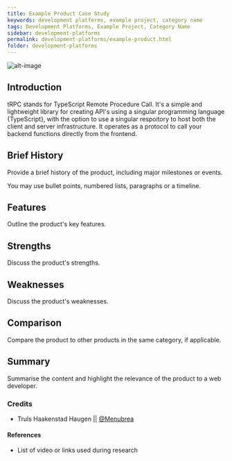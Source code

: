 ```yaml
---
title: Example Product Case Study
keywords: development platforms, example project, category name
tags: Development Platforms, Example Project, Category Name
sidebar: development-platforms
permalink: development-platforms/example-product.html
folder: development-platforms
---
```


![alt-image](https://external-preview.redd.it/announcing-trpc-v10-v0-AjkO8Ti4nYzykqK_syEj1aOgBt4AMKotD3C0JNrkANY.jpg?auto=webp&s=b9c1f6d6e0fbddf97db400d6a56274ea129a58da)

## Introduction

tRPC stands for TypeScript Remote Procedure Call. It's a simple and lightweight library for creating API's using a singular programming language {TypeScript}, with the option to use a singular respoitory to host both the client and server infrastructure. It operates as a protocol to call your backend functions directly from the frontend.

## Brief History

Provide a brief history of the product, including major milestones or events.

You may use bullet points, numbered lists, paragraphs or a timeline.

## Features

Outline the product's key features.

## Strengths

Discuss the product's strengths.

## Weaknesses

Discuss the product's weaknesses.

## Comparison

Compare the product to other products in the same category, if applicable.

## Summary

Summarise the content and highlight the relevance of the product to a web developer.

### Credits

- Truls Haakenstad Haugen || [@Menubrea](https://github.com/Menubrea)

#### References

- List of video or links used during research
